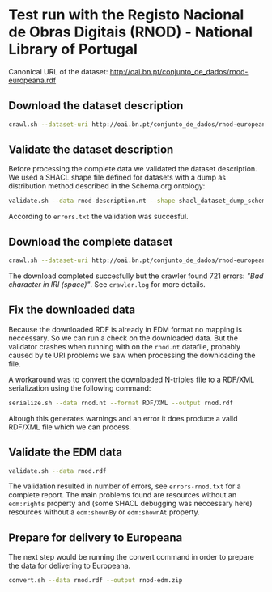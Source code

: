 # Test run with the Registo Nacional de Obras Digitais (RNOD) - National Library of Portugal

Canonical URL of the dataset: <http://oai.bn.pt/conjunto_de_dados/rnod-europeana.rdf>

## Download the dataset description

```bash
crawl.sh --dataset-uri http://oai.bn.pt/conjunto_de_dados/rnod-europeana.rdf --description-only --output rnod-description.nt
```

## Validate the dataset description

Before processing the complete data we validated the dataset description. We used a SHACL shape file defined for datasets with a dump as distribution method described in the Schema.org ontology:  

```bash
validate.sh --data rnod-description.nt --shape shacl_dataset_dump_schema.ttl
```

According to `errors.txt` the validation was succesful.

## Download the complete dataset

```bash
crawl.sh --dataset-uri http://oai.bn.pt/conjunto_de_dados/rnod-europeana.rdf --output rnod.nt
```

The download completed succesfully but the crawler found 721 errors: _"Bad character in IRI (space)"_.
See `crawler.log` for more details.

## Fix the downloaded data

Because the downloaded RDF is already in EDM format no mapping is neccessary. So we can run a check on the downloaded data. But the validator crashes when running with on the `rnod.nt` datafile, probably caused by te URI problems we saw when processing the downloading the file.  

A workaround was to convert the downloaded N-triples file to a RDF/XML serialization using the following command:

```bash
serialize.sh --data rnod.nt --format RDF/XML --output rnod.rdf
```

Altough this generates warnings and an error it does produce a valid RDF/XML file which we can process.

## Validate the EDM data

```bash
validate.sh --data rnod.rdf
```

The validation resulted in number of errors, see `errors-rnod.txt` for a complete report. The main problems found are resources without an `edm:rights` property and (some SHACL debugging was neccessary here) resources without a `edm:shownBy` or `edm:shownAt` property.

## Prepare for delivery to Europeana

The next step would be running the convert command in order to prepare the data for delivering to Europeana.

```bash
convert.sh --data rnod.rdf --output rnod-edm.zip
```
